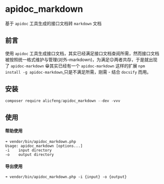 # apidoc_markdown
基于 `apidoc` 工具生成的接口文档转 `markdown` 文档

## 前言
使用 `apidoc` 工具生成接口文档，其实已经满足接口文档查阅所需，然而接口文档被按照统一格式维护与管理(对外-markdown)，为满足😌两者共存，于是就出现了 `apidoc-markdown` 😁其实已经有一个 `apidoc-markdown` 这样的扩展 `npm install -g apidoc-markdown`,只是不满足所需，刚需 - 结合 `docsify` 而用。

## 安装
```powershell
composer require alicfeng/apidoc_markdown --dev -vvv
```
## 使用
#### 帮助使用
```shell
➜ vendor/bin/apidoc_markdown.php
Usage: apidoc_markdown [options...]
-i    input directory  
-o    output directory 
```

#### 导出使用
```shell
➜ vendor/bin/apidoc_markdown.php -i {input} -o {output}
```
